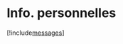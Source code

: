 # Info. personnelles

[!include[messages](infopersonnelles.messages.autogen.md)]









































































































